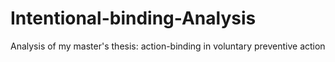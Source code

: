 # Intentional-binding-Analysis
Analysis of my master's thesis: action-binding in voluntary preventive action

